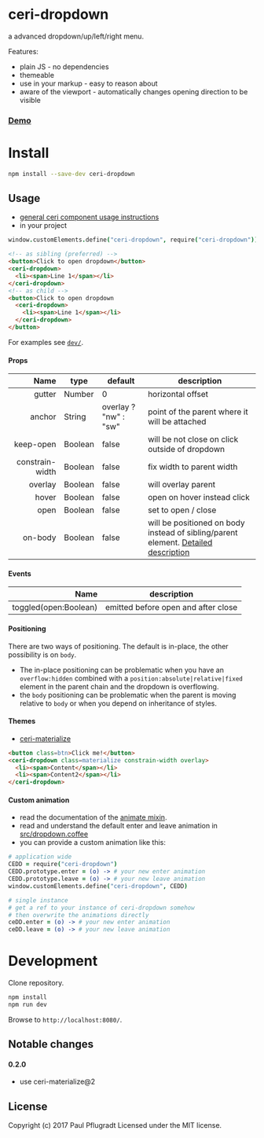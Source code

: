 # ceri-dropdown

a advanced dropdown/up/left/right menu.

Features:
- plain JS - no dependencies
- themeable
- use in your markup - easy to reason about
- aware of the viewport - automatically changes opening direction to be visible

### [Demo](https://ceri-comps.github.io/ceri-dropdown)

# Install

```sh
npm install --save-dev ceri-dropdown
```

## Usage
- [general ceri component usage instructions](https://github.com/cerijs/ceri#i-want-to-use-a-component-built-with-ceri)
- in your project
```coffee
window.customElements.define("ceri-dropdown", require("ceri-dropdown"))
```
```html
<!-- as sibling (preferred) -->
<button>Click to open dropdown</button>
<ceri-dropdown>
  <li><span>Line 1</span></li>
</ceri-dropdown>
<!-- as child -->
<button>Click to open dropdown
  <ceri-dropdown>
    <li><span>Line 1</span></li>
  </ceri-dropdown>
</button>
```

For examples see [`dev/`](dev/).

#### Props
Name | type | default | description
---:| --- | ---| ---
gutter | Number | 0 | horizontal offset
anchor | String | overlay ? "nw" : "sw" | point of the parent where it will be attached
keep-open | Boolean | false | will be not close on click outside of dropdown
constrain-width | Boolean | false | fix width to parent width
overlay | Boolean | false | will overlay parent
hover | Boolean | false | open on hover instead click
open | Boolean | false | set to open / close
on-body | Boolean | false | will be positioned on body instead of sibling/parent element. [Detailed description](#positioning)

#### Events
Name |  description
---:| ---
toggled(open:Boolean) | emitted before open and after close

#### Positioning
There are two ways of positioning. The default is in-place, the other possibility is on `body`.
- The in-place positioning can be problematic when you have an `overflow:hidden` combined with a `position:absolute|relative|fixed` element in the parent chain and the dropdown is overflowing.
- the `body` positioning can be problematic when the parent is moving relative to `body` or when you depend on inheritance of styles.

#### Themes
- [ceri-materialize](https://github.com/ceri-comps/ceri-materialize)
```html
<button class=btn>Click me!</button>
<ceri-dropdown class=materialize constrain-width overlay>
  <li><span>Content</span></li>
  <li><span>Content2</span></li>
</ceri-dropdown>
```

#### Custom animation
- read the documentation of the [animate mixin](https://github.com/cerijs/ceri#animate).
- read and understand the default enter and leave animation in [src/dropdown.coffee](src/dropdown.coffee)
- you can provide a custom animation like this:
```coffee
# application wide
CEDD = require("ceri-dropdown")
CEDD.prototype.enter = (o) -> # your new enter animation
CEDD.prototype.leave = (o) -> # your new leave animation
window.customElements.define("ceri-dropdown", CEDD)

# single instance
# get a ref to your instance of ceri-dropdown somehow
# then overwrite the animations directly
ceDD.enter = (o) -> # your new enter animation
ceDD.leave = (o) -> # your new leave animation
```

# Development
Clone repository.
```sh
npm install
npm run dev
```
Browse to `http://localhost:8080/`.

## Notable changes
#### 0.2.0
- use ceri-materialize@2

## License
Copyright (c) 2017 Paul Pflugradt
Licensed under the MIT license.
